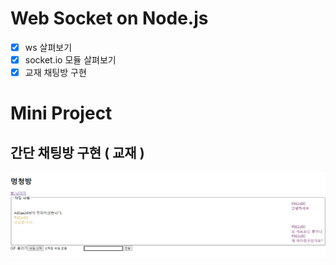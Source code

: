 # Web Socket on Node.js
- [x] ws 살펴보기
- [x] socket.io 모듈 살펴보기
- [x] 교재 채팅방 구현

# Mini Project
## 간단 채팅방 구현 ( 교재 )
![nodebook_prj](./image/socket1.png)